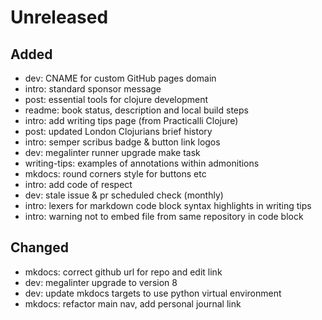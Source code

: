 # Unreleased

## Added
- dev: CNAME for custom GitHub pages domain
- intro: standard sponsor message
- post: essential tools for clojure development
- readme: book status, description and local build steps
- intro: add writing tips page (from Practicalli Clojure)
- post: updated London Clojurians brief history
- intro: semper scribus badge & button link logos
- dev: megalinter runner upgrade make task
- writing-tips: examples of annotations within admonitions
- mkdocs: round corners style for buttons etc
- intro: add code of respect
- dev: stale issue & pr scheduled check (monthly)
- intro: lexers for markdown code block syntax highlights in writing tips
- intro: warning not to embed file from same repository in code block

## Changed
- mkdocs: correct github url for repo and edit link
- dev: megalinter upgrade to version 8
- dev: update mkdocs targets to use python virtual environment
- mkdocs: refactor main nav, add personal journal link
